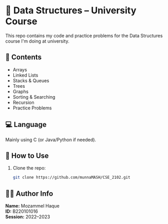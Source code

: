 # 📘 Data Structures – University Course

This repo contains my code and practice problems for the Data Structures course I'm doing at university.

## 📂 Contents

- Arrays
- Linked Lists
- Stacks & Queues
- Trees
- Graphs
- Sorting & Searching
- Recursion
- Practice Problems

## 💻 Language

Mainly using C (or Java/Python if needed).

## 🔧 How to Use

1. Clone the repo:
   ```bash
   git clone https://github.com/munnaMASH/CSE_2102.git
## 🧑‍💻 Author Info
**Name:** Mozammel Haque  
**ID:** B220101016  
**Session:** 2022–2023  